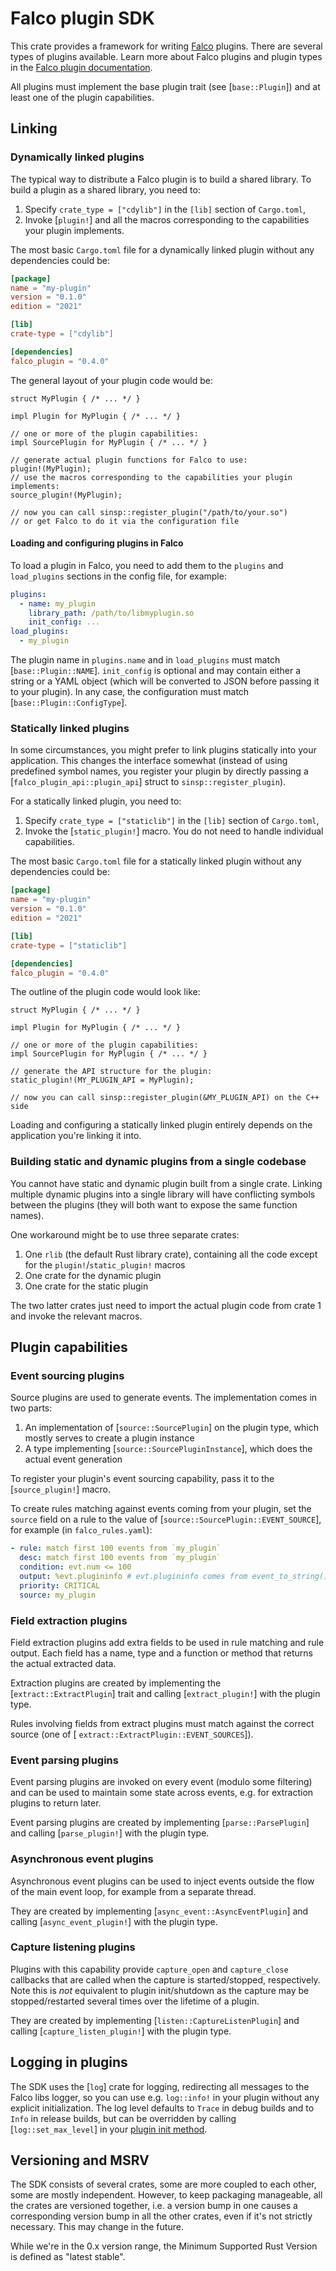 # Falco plugin SDK

This crate provides a framework for writing [Falco](https://github.com/falcosecurity/falco)
plugins. There are several types of plugins available. Learn more about Falco plugins
and plugin types in the [Falco plugin documentation](https://falco.org/docs/plugins/).

All plugins must implement the base plugin trait (see [`base::Plugin`]) and at least one of the plugin
capabilities.

## Linking

### Dynamically linked plugins

The typical way to distribute a Falco plugin is to build a shared library. To build a plugin as a shared
library, you need to:

1. Specify `crate_type = ["cdylib"]` in the `[lib]` section of `Cargo.toml`,
2. Invoke [`plugin!`] and all the macros corresponding to the capabilities your plugin implements.

The most basic `Cargo.toml` file for a dynamically linked plugin without any dependencies could be:

```toml
[package]
name = "my-plugin"
version = "0.1.0"
edition = "2021"

[lib]
crate-type = ["cdylib"]

[dependencies]
falco_plugin = "0.4.0"
```

The general layout of your plugin code would be:

```ignore
struct MyPlugin { /* ... */ }

impl Plugin for MyPlugin { /* ... */ }

// one or more of the plugin capabilities:
impl SourcePlugin for MyPlugin { /* ... */ }

// generate actual plugin functions for Falco to use:
plugin!(MyPlugin);
// use the macros corresponding to the capabilities your plugin implements:
source_plugin!(MyPlugin);

// now you can call sinsp::register_plugin("/path/to/your.so")
// or get Falco to do it via the configuration file
```

#### Loading and configuring plugins in Falco

To load a plugin in Falco, you need to add them to the `plugins` and `load_plugins` sections in the config
file, for example:

```yaml
plugins:
  - name: my_plugin
    library_path: /path/to/libmyplugin.so
    init_config: ...
load_plugins:
  - my_plugin
```

The plugin name in `plugins.name` and in `load_plugins` must match [`base::Plugin::NAME`]. `init_config` is optional
and may contain either a string or a YAML object (which will be converted to JSON before passing it to your plugin).
In any case, the configuration must match [`base::Plugin::ConfigType`].

### Statically linked plugins

In some circumstances, you might prefer to link plugins statically into your application. This changes
the interface somewhat (instead of using predefined symbol names, you register your plugin by directly
passing a [`falco_plugin_api::plugin_api`] struct to `sinsp::register_plugin`).

For a statically linked plugin, you need to:

1. Specify `crate_type = ["staticlib"]` in the `[lib]` section of `Cargo.toml`,
2. Invoke the [`static_plugin!`] macro. You do not need to handle individual capabilities.

The most basic `Cargo.toml` file for a statically linked plugin without any dependencies could be:

```toml
[package]
name = "my-plugin"
version = "0.1.0"
edition = "2021"

[lib]
crate-type = ["staticlib"]

[dependencies]
falco_plugin = "0.4.0"
```

The outline of the plugin code would look like:

```ignore
struct MyPlugin { /* ... */ }

impl Plugin for MyPlugin { /* ... */ }

// one or more of the plugin capabilities:
impl SourcePlugin for MyPlugin { /* ... */ }

// generate the API structure for the plugin:
static_plugin!(MY_PLUGIN_API = MyPlugin);

// now you can call sinsp::register_plugin(&MY_PLUGIN_API) on the C++ side
```

Loading and configuring a statically linked plugin entirely depends on the application you're linking it into.

### Building static and dynamic plugins from a single codebase

You cannot have static and dynamic plugin built from a single crate. Linking multiple dynamic plugins into a single
library will have conflicting symbols between the plugins (they will both want to expose the same function names).

One workaround might be to use three separate crates:

1. One `rlib` (the default Rust library crate), containing all the code except for the `plugin!`/`static_plugin!` macros
2. One crate for the dynamic plugin
3. One crate for the static plugin

The two latter crates just need to import the actual plugin code from crate 1 and invoke the relevant macros.

## Plugin capabilities

### Event sourcing plugins

Source plugins are used to generate events. The implementation comes in two parts:

1. An implementation of [`source::SourcePlugin`] on the plugin type, which mostly serves
   to create a plugin instance
2. A type implementing [`source::SourcePluginInstance`], which does the actual event generation

To register your plugin's event sourcing capability, pass it to the [`source_plugin!`] macro.

To create rules matching against events coming from your plugin, set the `source` field on a rule
to the value of [`source::SourcePlugin::EVENT_SOURCE`], for example (in `falco_rules.yaml`):

```yaml
- rule: match first 100 events from `my_plugin`
  desc: match first 100 events from `my_plugin`
  condition: evt.num <= 100
  output: %evt.plugininfo # evt.plugininfo comes from event_to_string()
  priority: CRITICAL
  source: my_plugin
```

### Field extraction plugins

Field extraction plugins add extra fields to be used in rule matching and rule output. Each
field has a name, type and a function or method that returns the actual extracted data.

Extraction plugins are created by implementing the [`extract::ExtractPlugin`] trait and calling
[`extract_plugin!`] with the plugin type.

Rules involving fields from extract plugins must match against the correct source (one of [
`extract::ExtractPlugin::EVENT_SOURCES`]).

### Event parsing plugins

Event parsing plugins are invoked on every event (modulo some filtering) and can be used to
maintain some state across events, e.g. for extraction plugins to return later.

Event parsing plugins are created by implementing [`parse::ParsePlugin`] and calling [`parse_plugin!`]
with the plugin type.

### Asynchronous event plugins

Asynchronous event plugins can be used to inject events outside the flow of the main event loop,
for example from a separate thread.

They are created by implementing [`async_event::AsyncEventPlugin`] and calling [`async_event_plugin!`]
with the plugin type.

### Capture listening plugins

Plugins with this capability provide `capture_open` and `capture_close` callbacks that are called
when the capture is started/stopped, respectively. Note this is *not* equivalent to plugin init/shutdown
as the capture may be stopped/restarted several times over the lifetime of a plugin.

They are created by implementing [`listen::CaptureListenPlugin`] and calling [`capture_listen_plugin!`]
with the plugin type.

## Logging in plugins

The SDK uses the [`log`] crate for logging, redirecting all messages to the Falco libs logger, so you can use
e.g. `log::info!` in your plugin without any explicit initialization. The log level defaults to `Trace`
in debug builds and to `Info` in release builds, but can be overridden by calling [`log::set_max_level`]
in your [plugin init method](`base::Plugin::new`).

## Versioning and MSRV

The SDK consists of several crates, some are more coupled to each other, some are mostly independent. However,
to keep packaging manageable, all the crates are versioned together, i.e. a version bump in one causes
a corresponding version bump in all the other crates, even if it's not strictly necessary. This may change
in the future.

While we're in the 0.x version range, the Minimum Supported Rust Version is defined as "latest stable".